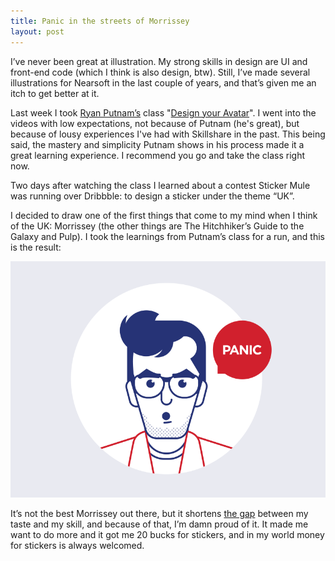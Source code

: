 ```yaml
---
title: Panic in the streets of Morrissey
layout: post
---
```

I’ve never been great at illustration.  My strong skills in design are UI and front-end code (which I think is also design, btw). Still, I’ve made several illustrations for Nearsoft in the last couple of years, and that’s given me an itch to get better at it.

Last week I took [Ryan Putnam’s](http://ryanputn.am) class "[Design your Avatar](http://skl.sh/2tCFflF)". I went into the videos with low expectations, not because of Putnam (he's great), but because of lousy experiences I've had with Skillshare in the past. This being said, the mastery and simplicity Putnam shows in his process made it a great learning experience. I recommend you go and take the class right now.

Two days after watching the class I learned about a contest Sticker Mule was running over Dribbble: to design a sticker under the theme “UK”.

I decided to draw one of the first things that come to my mind when I think of the UK: Morrissey (the other things are The Hitchhiker’s Guide to the Galaxy and Pulp). I took the learnings from Putnam’s class for a run, and this is the result:

[![The Dribbble shot](/assets/media/postimages/2017/07/panic.png)](https://dribbble.com/shots/3674462-Panic-on-the-streets-of-Morrissey)

It’s not the best Morrissey out there, but it shortens [the gap](http://writerunderground.com/2011/04/28/ira-glass-on-creativity-or-the-gap-between-our-taste-and-our-work/) between my taste and my skill, and because of that, I’m damn proud of it. It made me want to do more and it got me 20 bucks for stickers, and in my world money for stickers is always welcomed.
